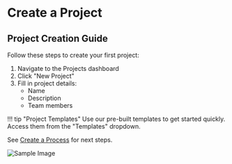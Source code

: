 # Create a Project

## Project Creation Guide

Follow these steps to create your first project:

1. Navigate to the Projects dashboard
2. Click "New Project"
3. Fill in project details:
    - Name
    - Description
    - Team members

!!! tip "Project Templates"
    Use our pre-built templates to get started quickly. Access them from the "Templates" dropdown.

See [Create a Process](create-process.md) for next steps.


![Sample Image](images/this-is-fine.jpg)
